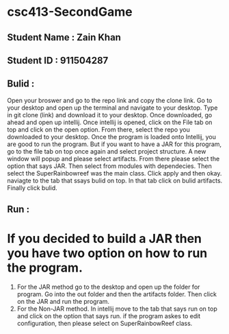 # csc413-SecondGame

## Student Name : Zain Khan
## Student ID : 911504287
## Bulid : 
Open your broswer and go to the repo link and copy the clone link. Go to your desktop and open up the terminal and navigate to your desktop. Type in git clone (link) and download it to your desktop. Once downloaded, go ahead and open up intellij. Once intellij is opened, click on the File tab on top and click on the open option. From there, select the repo you downloaded to your desktop. Once the program is loaded onto Intellij, you are good to run the program. But if you want to have a JAR for this program, go to the file tab on top once again and select project structure. A new window will popup and please select artifacts. From there please select the option that says JAR. Then select from modules with dependecies. Then select the SuperRainbowreef was the main class. Click apply and then okay. naviagte to the tab that ssays bulid on top. In that tab click on bulid artifacts. Finally click bulid.
  
  
## Run :
   # If you decided to build a JAR then you have two option on how to run the program. 
   1. For the JAR method go to the desktop and open up the folder for program. Go into the out folder and then the artifacts folder. Then click on the JAR and run the program.
   2. For the Non-JAR method. In intellij move to the tab that says run on top and click on the option that says run. if the program askes to edit configuration, then please select on SuperRainbowReef class. 

